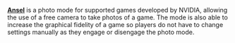 [**Ansel**](https://www.nvidia.com/en-us/geforce/geforce-experience/ansel/) is a photo mode for supported games developed by NVIDIA, allowing the use of a free camera to take photos of a game. The mode is also able to increase the graphical fidelity of a game so players do not have to change settings manually as they engage or disengage the photo mode.
